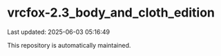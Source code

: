 # vrcfox-2.3_body_and_cloth_edition

Last updated: 2025-06-03 05:16:49

This repository is automatically maintained.
